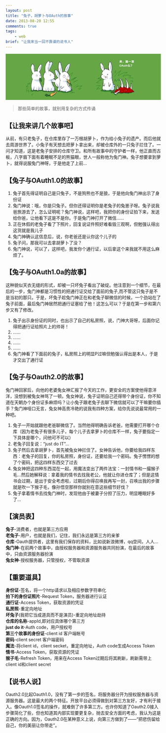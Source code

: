 ```yaml
---
layout: post
title: "兔子，胡萝卜与OAuth的故事"
date: 2013-08-20 12:55
comments: true
tags: 
	- web
brief: "让我来当一回不靠谱的说书人"
---
```


![来搞一记Oauth吧](/assets/blogImg/rabbit.jpg) 
> 那些简单的故事，就别用复杂的方式传诵

## **【让我来讲几个故事吧】**     

从前，有只老兔子，在仓库里存了一万根胡萝卜，作为给小兔子的遗产。而后他就去周游世界了。小兔子有天想去把萝卜拿出来，却被仓库外的一只兔子拦住了。一问才知道，这是老兔子安排的仓库守卫。和所有故事中的守护者一样，他正直而古板，八字眉下面有着睡眠不足的熊猫眼，世人一般称他为兔门神。兔子想要拿到萝卜，就得说服兔门神呀，于是他走了上前…
 
## **【兔子与OAuth1.0的故事】**

1. 兔子首先得证明自己是只兔子，不是狗熊也不是狼，于是他向兔门神出示了身份证
2. 兔门神说：哦，你是只兔子。但你还得证明你是老兔子的兔崽子呀。兔子说我爸旅游去了，怎么证明呢？兔门神说，这样吧，我把你的身份证拍下来，发送给你爸，让他看下这是不是你。于是兔门神打开了微信……
3. 正在休假的老兔子看了下照片，回复说证件照好难看毁三观啊，但勉强认得出这货就是我儿子
4. 兔门神确认这信息后，说，你老爸还是认你这个儿子的
5. 兔子问，那我可以去拿胡萝卜了没？
6. 兔门神说，可以了，这样吧，我发你个通行证，以后拿这个来我就不用这么麻烦了。

## **【兔子与OAuth1.0a的故事】**

这种貌似天衣无缝的形式，却被一只坏兔子看出了破绽。他注意到一个细节，在最后的一步，兔门神都是习惯性的把通行证交给了面前的兔子,而不管这只兔子是不是当初的那只。于是，坏兔子趁兔门神正在和老兔子聊微信的时候，一个劲站在了兔子前面，最后兔门神居然把通行证塞给了他！这怎么可以？于是在第一步和第六步又有了修改。

1. 兔子出示身份证的同时，也出示了自己的私房照，说，门神大哥呀，后面你记得把通行证给照片上的帅哥！
2. ……
3. ……
4. ……
5. ……
6. 兔门神看了下面前的兔子，私房照上的明显P过嘛但勉强认得出是本人，于是才交出了通行证

## **【兔子与Oauth2.0的故事】**

兔门神回家后，向他的老婆兔女神汇报了今天的工作，更安全的方案使他得意洋洋，没想到被兔女神骂了一顿。兔女神说，兔子证明自己还得带个身份证，你不知道在天朝办个身份证多麻烦吗？让小兔子跟老兔子去聊下微信就可以了干嘛要你插手？兔门神哑口无言，兔女神高贵冷艳的说我有四种方案，给你先说说最常用的一种吧。

1. 兔子一开始就跟他老爸聊微信了。当然他得明确告诉老爸，他需要打开哪个仓库（因为老兔子有很多儿子，每个儿子去拿萝卜的仓库不一样，兔子要指定一下具体是哪个，问他可不可以）
2. 老兔子回复说：“just do IT”…
3. 兔子然后去拿胡萝卜，首先被兔女神拦住了。女神告诉他，你要给我四样东西：老兔子的回复，你的私房照，身份证，还要给我一个密码。兔子愣愣的想了个密码，把这四样东西交了过去
4. 兔女神把这四种东西混在一起，用魔法变出了两件法宝：一封情书和一撮猴子毛…然后她解释说：拿着我的情书去找我老公，他就让你进仓库了；但是这情书会过期，是出于安全考虑啦，过期后你得召唤我再写一封，召唤出我的步骤就是吹一下猴子毛，像孙悟空那样你就别在意这些细节好伐？
5. 兔子拿着情书去找兔门神时，发现他由于被妻子分担了压力，明显睡眠好多了…

## **【演员表】**

**兔子**-消费者，也就是第三方应用                 
**老兔子**-用户，也就是我们，记住，我们永远是第三方的亲爹                      
**仓库**-Oauth提供者，这里有我们保存的资料，比如说新浪微博，qq空间，人人…                              
**兔门神**-在前两个故事中，由授权服务器和资源服务器共同扮演，在最后的故事中，只由资源服务器扮演                           
**兔女神**-授权服务器，只管授权，不管取资源                   

## **【重要道具】**

**身份证**-签名，将一个http请求以及相应参数字符串化                             
**拍下的身份证照片**-Request Token，服务器进行认证                           
**通行证**-Access Token，获取资源的凭证                   
**私房照**-重定向地址               
**坏兔子**(我把它当成道具而不是演员)-重定向地址劫持                        
**仓库的名称**-appId,即对应具体哪个第三方                        
**just do it**-Auth code，用户授权号                        
**第三个故事的身份证**-client id 客户端帐号                        
**密码**-client secret 客户端密码                        
**魔法**-将client id，client secket，重定向地址，Auth code生成Access Token                        
**情书**-Access Token，获取资源的凭证                        
**猴子毛**-Refresh Token，用来在Access Token过期后将其刷新，刷新需带上client id和client secret                        
## **【说书人说】**

Oauth2.0比起Oauth1.0，没有了第一步的签名，将服务器分开为授权服务器与资源服务器。这是最大的两个特征。开放平台必须得做到对第三方友好，才有利于接入。像Oauth1.0签名的操作，就难倒了许多第三方。也许你知道了Oauth2.0接入步骤简化了些，但也知道其内部实现要更复杂，抛去安全方面的考虑，我认为这是正确的方向。因为，Oauth2.0在某种意义上说，向第三方做到了——“把悲伤留给自己，你的美丽让你带走”。
